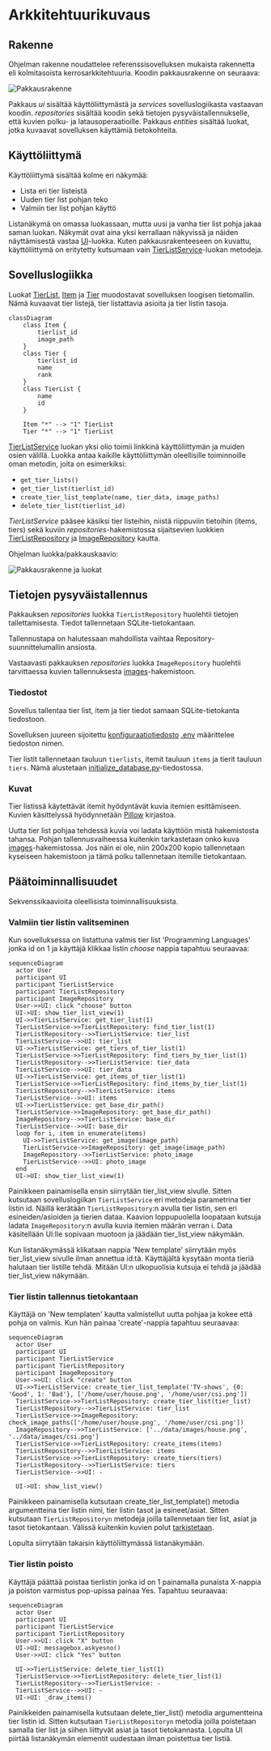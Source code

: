 # Arkkitehtuurikuvaus

## Rakenne

Ohjelman rakenne noudattelee referenssisovelluksen mukaista rakennetta eli kolmitasoista kerrosarkkitehtuuria. Koodin pakkausrakenne on seuraava:

![Pakkausrakenne](./kuvat/dokumentaatio-pakkauskaavio.png)

Pakkaus _ui_ sisältää käyttöliittymästä ja _services_ sovelluslogiikasta vastaavan koodin. _repositories_ sisältää koodin sekä tietojen pysyväistallennukselle, että kuvien polku- ja latausoperaatioille. Pakkaus _entities_ sisältää luokat, jotka kuvaavat sovelluksen käyttämiä tietokohteita.

## Käyttöliittymä

Käyttöliittymä sisältää kolme eri näkymää:

- Lista eri tier listeistä
- Uuden tier list pohjan teko
- Valmiin tier list pohjan käyttö

Listanäkymä on omassa luokassaan, mutta uusi ja vanha tier list pohja jakaa saman luokan. Näkymät ovat aina yksi kerrallaan näkyvissä ja näiden näyttämisestä vastaa [UI](../src/ui/ui.py)-luokka. Kuten pakkausrakenteeseen on kuvattu, käyttöliittymä on eritytetty kutsumaan vain [TierListService](../src/services/tier_list_service.py)-luokan metodeja.

## Sovelluslogiikka

 Luokat [TierList](../src/entities/tier_list.py), [Item](../src/entities/item.py) ja [Tier](../src/entities/tier.py) muodostavat sovelluksen loogisen tietomallin. Nämä kuvaavat tier listejä, tier listattavia asioita ja tier listin tasoja.

```mermaid
classDiagram
    class Item {
        tierlist_id
        image_path
    }
    class Tier {
        tierlist_id
        name
        rank
    }
    class TierList {
        name
        id
    }

    Item "*" --> "1" TierList
    Tier "*" --> "1" TierList
```

[TierListService](../src/services/tier_list_service.py) luokan yksi olio toimii linkkinä käyttöliittymän ja muiden osien välillä. Luokka antaa kaikille käyttöliittymän oleellisille toiminnoille oman metodin, joita on esimerkiksi:

- `get_tier_lists()`
- `get_tier_list(tierlist_id)`
- `create_tier_list_template(name, tier_data, image_paths)`
- `delete_tier_list(tierlist_id)`

_TierListService_ pääsee käsiksi tier listeihin, niistä riippuviin tietoihin (items, tiers) sekä kuviin _repositories_-hakemistossa sijaitsevien luokkien [TierListRepository](../src/repositories/tier_list_repository.py) ja [ImageRepository](../src/repositories/image_repository.py) kautta.

Ohjelman luokka/pakkauskaavio:

![Pakkausrakenne ja luokat](./kuvat/arkkitehtuuri-pakkaus-luokat.png)

## Tietojen pysyväistallennus

Pakkauksen _repositories_ luokka `TierListRepository` huolehtii tietojen tallettamisesta. Tiedot tallennetaan SQLite-tietokantaan.

Tallennustapa on halutessaan mahdollista vaihtaa Repository-suunnittelumallin ansiosta.

Vastaavasti pakkauksen _repositories_ luokka `ImageRepository` huolehtii tarvittaessa kuvien tallennuksesta [images](../data/images/)-hakemistoon.

### Tiedostot

Sovellus tallentaa tier list, item ja tier tiedot samaan SQLite-tietokanta tiedostoon.

Sovelluksen juureen sijoitettu [konfiguraatiotiedosto](./kayttoohje.md#konfigurointi) [.env](../.env) määrittelee tiedoston nimen.

Tier listit tallennetaan tauluun `tierlists`, itemit tauluun `items` ja tierit tauluun `tiers`. Nämä alustetaan [initialize_database.py](../src/initialize_database.py)-tiedostossa.

### Kuvat

Tier listissä käytettävät itemit hyödyntävät kuvia itemien esittämiseen. Kuvien käsittelyssä hyödynnetään [Pillow](https://github.com/python-pillow/Pillow/?tab=readme-ov-file) kirjastoa.

Uutta tier list pohjaa tehdessä kuvia voi ladata käyttöön mistä hakemistosta tahansa. Pohjan tallennusvaiheessa kuitenkin tarkastetaan onko kuva [images](../data/images/)-hakemistossa. Jos näin ei ole, niin 200x200 kopio tallennetaan kyseiseen hakemistoon ja tämä polku tallennetaan itemille tietokantaan.

## Päätoiminnallisuudet

Sekvenssikaavioita oleellisista toiminnallisuuksista.

### Valmiin tier listin valitseminen

Kun sovelluksessa on listattuna valmis tier list 'Programming Languages' jonka id on 1 ja käyttäjä klikkaa listin *choose* nappia tapahtuu seuraavaa:

```mermaid
sequenceDiagram
  actor User
  participant UI
  participant TierListService
  participant TierListRepository
  participant ImageRepository
  User->>UI: click "choose" button
  UI->UI: show_tier_list_view(1)
  UI->>TierListService: get_tier_list(1)
  TierListService->>TierListRepository: find_tier_list(1)
  TierListRepository-->>TierListService: tier_list
  TierListService-->>UI: tier_list
  UI->>TierListService: get_tiers_of_tier_list(1)
  TierListService->>TierListRepository: find_tiers_by_tier_list(1)
  TierListRepository-->>TierListService: tier_data
  TierListService-->>UI: tier_data
  UI->>TierListService: get_items_of_tier_list(1)
  TierListService->>TierListRepository: find_items_by_tier_list(1)
  TierListRepository-->>TierListService: items
  TierListService-->>UI: items
  UI->>TierListService: get_base_dir_path()
  TierListService->>ImageRepository: get_base_dir_path()
  ImageRepository-->>TierListService: base_dir
  TierListService-->>UI: base_dir
  loop for i, item in enumerate(items)
    UI->>TierListService: get_image(image_path)
    TierListService->>ImageRepository: get_image(image_path)
    ImageRepository-->>TierListService: photo_image
    TierListService-->>UI: photo_image
  end
  UI->UI: show_tier_list_view(1)
```

Painikkeen painamisella ensin siirrytään tier_list_view sivulle. Sitten kutsutaan sovelluslogiikan `TierListService` eri metodeja parametrina tier listin id. Näillä kerätään `TierListRepository`:n avulla tier listin, sen eri esineiden/asioiden ja tierien dataa. Kaavion loppupuolella loopataan kutsuja ladata `ImageRepository`:n avulla kuvia itemien määrän verran i.
Data käsitellään UI:lle sopivaan muotoon ja jäädään tier_list_view näkymään.

Kun listanäkymässä klikataan nappia 'New template' siirrytään myös tier_list_view sivulle ilman annettua id:tä. Käyttäjältä kysytään monta tieriä halutaan tier listille tehdä. Mitään UI:n ulkopuolisia kutsuja ei tehdä ja jäädää tier_list_view näkymään.

### Tier listin tallennus tietokantaan

Käyttäjä on 'New templaten' kautta valmistellut uutta pohjaa ja kokee että pohja on valmis. Kun hän painaa 'create'-nappia tapahtuu seuraavaa:

```mermaid
sequenceDiagram
  actor User
  participant UI
  participant TierListService
  participant TierListRepository
  participant ImageRepository
  User->>UI: click "create" button
  UI->>TierListService: create_tier_list_template('TV-shows', {0: 'Good', 1: 'Bad'}, ['/home/user/house.png', '/home/user/csi.png'])
  TierListService->>TierListRepository: create_tier_list(tier_list)
  TierListRepository-->>TierListService: tier_list
  TierListService->>ImageRepository: check_image_paths(['/home/user/house.png', '/home/user/csi.png'])
  ImageRepository-->>TierListService: ['../data/images/house.png', '../data/images/csi.png']
  TierListService->>TierListRepository: create_items(items)
  TierListRepository-->>TierListService: items
  TierListService->>TierListRepository: create_tiers(tiers)
  TierListRepository-->>TierListService: tiers
  TierListService-->>UI: -

  UI->UI: show_list_view()
```

Painikkeen painamisella kutsutaan create_tier_list_template() metodia argumentteina tier listin nimi, tier listin tasot ja esineet/asiat. Sitten kutsutaan `TierListRepositoryn` metodeja joilla tallennetaan tier list, asiat ja tasot tietokantaan. Välissä kuitenkin kuvien polut [tarkistetaan](arkkitehtuuri.md#Kuvat).

Lopulta siirrytään takaisin käyttöliittymässä listanäkymään.

### Tier listin poisto

Käyttäjä päättää poistaa tierlistin jonka id on 1 painamalla punaista X-nappia ja poiston varmistus pop-upissa painaa Yes. Tapahtuu seuraavaa:

```mermaid
sequenceDiagram
  actor User
  participant UI
  participant TierListService
  participant TierListRepository
  User->>UI: click "X" button
  UI->UI: messagebox.askyesno()
  User->>UI: click "Yes" button

  UI->>TierListService: delete_tier_list(1)
  TierListService->>TierListRepository: delete_tier_list(1)
  TierListRepository-->>TierListService: -
  TierListService-->>UI: -
  UI->UI: _draw_items()
```

Painikkeiden painamisella kutsutaan delete_tier_list() metodia argumentteina tier listin id. Sitten kutsutaan `TierListRepositoryn` metodia joilla poistetaan samalla tier list ja siihen liittyvät asiat ja tasot tietokannasta. Lopulta UI piirtää listanäkymän elementit uudestaan ilman poistettua tier listiä.